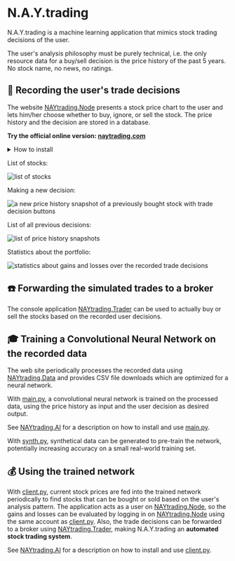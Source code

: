 # N.A.Y.trading #
N.A.Y.trading is a machine learning application that mimics stock trading decisions of the user. 

The user's analysis philosophy must be purely technical, i.e. the only resource data for a buy/sell decision is the price history of the past 5 years. No stock name, no news, no ratings.

## :pencil: Recording the user's trade decisions ##
The website [NAYtrading.Node](NAYtrading.Node) presents a stock price chart to the user and lets him/her choose whether to buy, ignore, or sell the stock. The price history and the decision are stored in a database. 

**Try the official online version: [naytrading.com](http://naytrading.com)**

<details>
<summary>How to install</summary>

NAYtrading.Node needs a stock data provider to work as expected. This repository includes an example plugin in [NAYtrading.Node.Providers](NAYtrading.Node.Providers) that can be used to quick start the development of such a provider.

```sh
# install tools
root@host:~$ apt-get install sudo
root@host:~$ apt-get install curl
root@host:~$ apt-get install git

# install nodejs
root@host:~$ curl -sL https://deb.nodesource.com/setup_8.x | bash
root@host:~$ apt-get install -y nodejs
root@host:~$ apt-get install -y build-essential
root@host:~$ npm i -g sequelize-cli
root@host:~$ npm i -g node-autostart

# install mysql
root@host:~$ apt-get install mysql-server
root@host:~$ mysql_secure_installation
root@host:~$ mysql -u root -p
[press enter on password prompt]
MariaDB [(none)]> create database naytrading;
MariaDB [(none)]> create user 'naytrading'@'localhost' identified by 'naytrading';
MariaDB [(none)]> grant all on naytrading.* to 'naytrading' identified by 'naytrading';
[Ctrl+C]

# install python 3.x
root@host:~$ apt-get install python3
root@host:~$ apt-get install python3-pip
root@host:~$ pip3 install --upgrade pip
root@host:~$ pip3 install argparse
root@host:~$ pip3 install datetime
root@host:~$ pip3 install noise
root@host:~$ pip3 install numpy

# redirect port 80 to 5000 and 443 to 5001 (or setup a reverse proxy)
root@host:~$ apt-get install iptables-persistent
root@host:~$ iptables -t nat -I PREROUTING -p tcp --dport 80 -j REDIRECT --to-port 5000
root@host:~$ iptables -t nat -I PREROUTING -p tcp --dport 443 -j REDIRECT --to-port 5001
root@host:~$ iptables-save > /etc/iptables/rules.v4

# create user
root@host:~$ adduser naytrading
[enter secure password]
[leave details empty]
root@host:~$ su naytrading
naytrading@host:/root$ cd ~

# setup naytrading
naytrading@host:~$ git clone https://github.com/chrwoizi/naytrading.git
naytrading@host:~$ cd naytrading
naytrading@host:~/naytrading$ cd NAYtrading.Node
naytrading@host:~/naytrading/NAYtrading.Node$ npm install
naytrading@host:~/naytrading/NAYtrading.Node$ cd app/config
naytrading@host:~/naytrading/NAYtrading.Node/app/config$ cp config.mandatory.json config.json
naytrading@host:~/naytrading/NAYtrading.Node/app/config$ cp database.mandatory.json database.json
naytrading@host:~/naytrading/NAYtrading.Node/app/config$ vi config.json
[set production.export_token to a secret value of your choice]
[set production.import_token to a secret value of your choice]
[set production.admin_user to your email address]
[set production.proxy if you access the web through a proxy]
[set python to your python executable, e.g. python3]
[add your custom stock data provider envconfig to the include array, e.g. "../../../NAYtrading.Node.Providers/config/envconfig"]
:wq
naytrading@host:~/naytrading/NAYtrading.Node/app/config$ cd ../..
naytrading@host:~/naytrading/NAYtrading.Node$ chmod +x dbmigrate.sh
naytrading@host:~/naytrading/NAYtrading.Node$ chmod +x production.sh
naytrading@host:~/naytrading/NAYtrading.Node$ chmod +x upgrade_production.sh
naytrading@host:~/naytrading/NAYtrading.Node$ ./dbmigrate.sh

# run naytrading
naytrading@host:~/naytrading/NAYtrading.Node$ autostart enable -n "naytrading" -p "/home/naytrading/naytrading/NAYtrading.Node" -c "./production.sh"
naytrading@host:~/naytrading/NAYtrading.Node$ ./production.sh &

# back to root
naytrading@host:~/naytrading/NAYtrading.Node$ exit

# optional: activate HTTPS using letsencrypt.org

# if using Debian 8 (otherwise follow the instructions on https://certbot.eff.org)
root@host:~$ echo deb http://ftp.debian.org/debian jessie-backports main>/etc/apt/sources.list.d/jessie-backports.list
root@host:~$ apt-get update
root@host:~$ apt-get install certbot -t jessie-backports

# register with letsencrypt
root@host:~$ su naytrading
naytrading@host:~/naytrading/NAYtrading.Node$ certbot certonly --config-dir=./letsencrypt/config --logs-dir=./letsencrypt/logs --work-dir=./letsencrypt/work-dir
[select the webroot method]
[enter your email address]
[read and agree to the terms of service]
[enter your domain name]
[select enter a new webroot]
[enter the web root /home/naytrading/naytrading/NAYtrading.Node/static]

# link the certificate
naytrading@host:~/naytrading/NAYtrading.Node$ ln -s ../letsencrypt/config/live/[YOUR DOMAIN]/privkey.pem ./keys/privkey.pem
naytrading@host:~/naytrading/NAYtrading.Node$ ln -s ../letsencrypt/config/live/[YOUR DOMAIN]/cert.pem ./keys/cert.pem
naytrading@host:~/naytrading/NAYtrading.Node$ ln -s ../letsencrypt/config/live/[YOUR DOMAIN]/chain.pem ./keys/chain.pem

# enable https
naytrading@host:~/naytrading/NAYtrading.Node$ vi app/config/config.json
[add a new line] "https_enabled": true
:wq
naytrading@host:~/naytrading/NAYtrading.Node$ killall production.sh
naytrading@host:~/naytrading/NAYtrading.Node$ killall node
naytrading@host:~/naytrading/NAYtrading.Node$ ./production.sh &
```
</details><p></p>

List of stocks:

![list of stocks](Documentation/NAYtrading.instruments.png "list of stocks")

Making a new decision:

![a new price history snapshot of a previously bought stock with trade decision buttons](Documentation/NAYtrading.snapshot.png "a new price history snapshot of a previously bought stock with trade decision buttons")

List of all previous decisions:

![list of price history snapshots](Documentation/NAYtrading.snapshots.png "list of decisions") 

Statistics about the portfolio:

![statistics about gains and losses over the recorded trade decisions](Documentation/NAYtrading.stats.png "statistics about gains and losses over the recorded trade decisions")

## :telephone: Forwarding the simulated trades to a broker ##

The console application [NAYtrading.Trader](NAYtrading.Trader) can be used to actually buy or sell the stocks based on the recorded user decisions.

## :mortar_board: Training a Convolutional Neural Network on the recorded data ##

The web site periodically processes the recorded data using [NAYtrading.Data](NAYtrading.Data) and provides CSV file downloads which are optimized for a neural network.

With [main.py](NAYtrading.AI/src/main.py), a convolutional neural network is trained on the processed data, using the price history as input and the user decision as desired output. 

See [NAYtrading.AI](NAYtrading.AI) for a description on how to install and use [main.py](NAYtrading.AI/src/main.py).

With [synth.py](NAYtrading.AI/src/synth.py), synthetical data can be generated to pre-train the network, potentially increasing accuracy on a small real-world training set.

## :moneybag: Using the trained network ##

With [client.py](NAYtrading.AI/src/client.py), current stock prices are fed into the trained network periodically to find stocks that can be bought or sold based on the user's analysis pattern. The application acts as a user on [NAYtrading.Node](NAYtrading.Node), so the gains and losses can be evaluated by logging in on [NAYtrading.Node](NAYtrading.Node) using the same account as [client.py](NAYtrading.AI/src/client.py). Also, the trade decisions can be forwarded to a broker using [NAYtrading.Trader](NAYtrading.Trader), making N.A.Y.trading an **automated stock trading system**. 

See [NAYtrading.AI](NAYtrading.AI) for a description on how to install and use [client.py](NAYtrading.AI/src/client.py).
